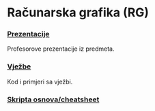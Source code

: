 # Računarska grafika (RG)

### [Prezentacije](./Prezentacije)
Profesorove prezentacije iz predmeta.

### [Vježbe](./Vjezbe)
Kod i primjeri sa vježbi.

### [Skripta osnova/cheatsheet](./Skripta_osnova.pdf)
